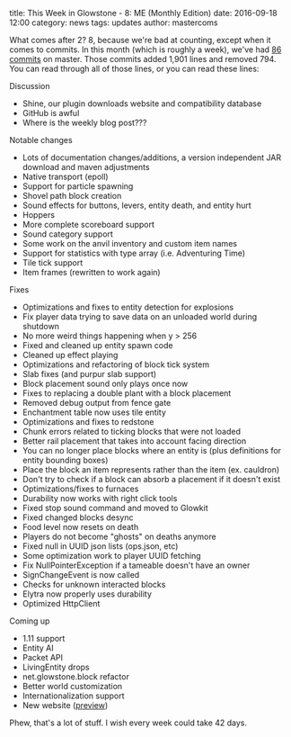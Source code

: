 title: This Week in Glowstone - 8: ME (Monthly Edition)
date: 2016-09-18 12:00
category: news
tags: updates
author: mastercoms

What comes after 2? 8, because we're bad at counting, except when it comes to commits. In this month (which is roughly a week), we've had [86 commits](https://github.com/GlowstoneMC/Glowstone/compare/14569fae2a5122af730c90985adb3e1c171c02c7...master) on master. Those commits added 1,901 lines and removed 794. You can read through all of those lines, or you can read these lines:

Discussion
* Shine, our plugin downloads website and compatibility database
* GitHub is awful
* Where is the weekly blog post???

Notable changes
* Lots of documentation changes/additions, a version independent JAR download and maven adjustments
* Native transport (epoll)
* Support for particle spawning
* Shovel path block creation
* Sound effects for buttons, levers, entity death, and entity hurt
* Hoppers
* More complete scoreboard support
* Sound category support
* Some work on the anvil inventory and custom item names
* Support for statistics with type array (i.e. Adventuring Time)
* Tile tick support
* Item frames (rewritten to work again)

Fixes
* Optimizations and fixes to entity detection for explosions
* Fix player data trying to save data on an unloaded world during shutdown
* No more weird things happening when y > 256
* Fixed and cleaned up entity spawn code
* Cleaned up effect playing
* Optimizations and refactoring of block tick system
* Slab fixes (and purpur slab support)
* Block placement sound only plays once now
* Fixes to replacing a double plant with a block placement
* Removed debug output from fence gate
* Enchantment table now uses tile entity
* Optimizations and fixes to redstone
* Chunk errors related to ticking blocks that were not loaded
* Better rail placement that takes into account facing direction
* You can no longer place blocks where an entity is (plus definitions for entity bounding boxes)
* Place the block an item represents rather than the item (ex. cauldron)
* Don't try to check if a block can absorb a placement if it doesn't exist
* Optimizations/fixes to furnaces
* Durability now works with right click tools
* Fixed stop sound command and moved to Glowkit
* Fixed changed blocks desync
* Food level now resets on death
* Players do not become "ghosts" on deaths anymore
* Fixed null in UUID json lists (ops.json, etc)
* Some optimization work to player UUID fetching
* Fix NullPointerException if a tameable doesn't have an owner
* SignChangeEvent is now called
* Checks for unknown interacted blocks
* Elytra now properly uses durability
* Optimized HttpClient

Coming up
*  1.11 support
* Entity AI
* Packet API
* LivingEntity drops
* net.glowstone.block refactor
* Better world customization
* Internationalization support
* New website ([preview](https://momothereal.github.io/glowstone-website/index.html))

Phew, that's a lot of stuff. I wish every week could take 42 days.

